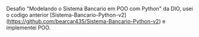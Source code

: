 Desafio "Modelando o Sistema Bancario em POO com Python" da DIO, usei o codigo anterior [Sistema-Bancario-Python-v2] (https://github.com/bearcar435/Sistema-Bancario-Python-v2) e implementei POO.
